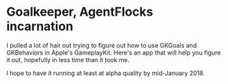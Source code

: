 # Goalkeeper, AgentFlocks incarnation
I pulled a lot of hair out trying to figure out how to use GKGoals and GKBehaviors in Apple's GameplayKit. Here's an app that will help you figure it out, hopefully in less time than it took me.

I hope to have it running at least at alpha quality by mid-January 2018.
